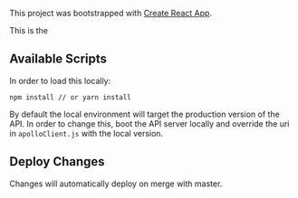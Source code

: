This project was bootstrapped with [Create React App](https://github.com/facebook/create-react-app).

This is the 

## Available Scripts

In order to load this locally: 

```
npm install // or yarn install
```

By default the local environment will target the production version of the API.  In order to change this, boot the API server locally and override the uri in `apolloClient.js` with the local version.

## Deploy Changes

Changes will automatically deploy on merge with master.  